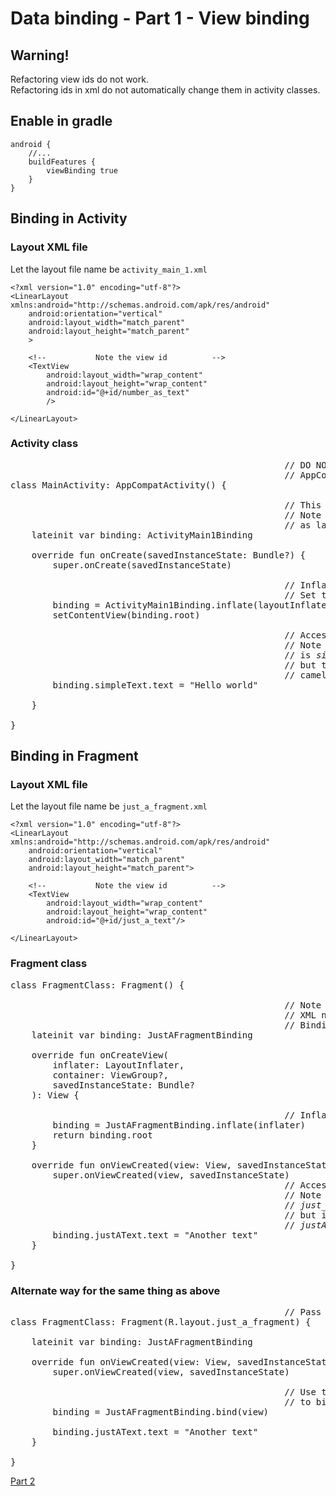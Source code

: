 # Data binding - Part 1 - View binding

## Warning!
Refactoring view ids do not work.  
Refactoring ids in xml do not automatically change them in activity classes.  

## Enable in gradle
```
android {
    //...
    buildFeatures {
        viewBinding true
    }
}
```

## Binding in Activity

### Layout XML file

Let the layout file name be `activity_main_1.xml`

```
<?xml version="1.0" encoding="utf-8"?>
<LinearLayout xmlns:android="http://schemas.android.com/apk/res/android"
    android:orientation="vertical"
    android:layout_width="match_parent"
    android:layout_height="match_parent"
    >

    <!--           Note the view id          -->
    <TextView
        android:layout_width="wrap_content"
        android:layout_height="wrap_content"
        android:id="@+id/number_as_text"
        />
        
</LinearLayout>
```

### Activity class

<pre>
                                                    // DO NOT PASS layout reference in
                                                    // AppCompatActivity constructor.
class MainActivity: AppCompatActivity() {

                                                    // This class is generated automatically.
                                                    // Note the name is <i>ActivityMain<b>1</b>Binding</i>
                                                    // as layout file is <i>activity_main_<b>1</b>.xml</i>
    lateinit var binding: ActivityMain1Binding
    
    override fun onCreate(savedInstanceState: Bundle?) {
        super.onCreate(savedInstanceState)

                                                    // Inflate the layout.
                                                    // Set the root layout.
        binding = ActivityMain1Binding.inflate(layoutInflater)
        setContentView(binding.root)
        
                                                    // Access the views.
                                                    // Note that original ID of view
                                                    // is <i>simple_text</i>
                                                    // but the binding has the name in
                                                    // camel case as <i>simpleText</i>.
        binding.simpleText.text = "Hello world"
        
    }

}
</pre>

## Binding in Fragment

### Layout XML file

Let the layout file name be `just_a_fragment.xml`

```
<?xml version="1.0" encoding="utf-8"?>
<LinearLayout xmlns:android="http://schemas.android.com/apk/res/android"
    android:orientation="vertical"
    android:layout_width="match_parent"
    android:layout_height="match_parent">

    <!--           Note the view id          -->
    <TextView
        android:layout_width="wrap_content"
        android:layout_height="wrap_content"
        android:id="@+id/just_a_text"/>

</LinearLayout>
```

### Fragment class

<pre>
class FragmentClass: Fragment() {

                                                    // Note the name of binding class.
                                                    // XML name - <i>just_a_fragment.xml</i>
                                                    // Binding class - <i>JustAFragmentBinding</i>
    lateinit var binding: JustAFragmentBinding

    override fun onCreateView(
        inflater: LayoutInflater,
        container: ViewGroup?,
        savedInstanceState: Bundle?
    ): View {
    
                                                    // Inflate the binding and return the root.
        binding = JustAFragmentBinding.inflate(inflater)
        return binding.root
    }

    override fun onViewCreated(view: View, savedInstanceState: Bundle?) {
        super.onViewCreated(view, savedInstanceState)
                                                    // Access the views.
                                                    // Note the name of id in xml is
                                                    // <i>just_a_text</i>
                                                    // but in the binding it is in camel case
                                                    // <i>justAText</i>
        binding.justAText.text = "Another text"
    }

}
</pre>

### Alternate way for the same thing as above

<pre>
                                                    // Pass the layout in Fragment constructor
class FragmentClass: Fragment(R.layout.just_a_fragment) {

    lateinit var binding: JustAFragmentBinding
    
    override fun onViewCreated(view: View, savedInstanceState: Bundle?) {
        super.onViewCreated(view, savedInstanceState)

                                                    // Use the <i>bind</i> function of binding class
                                                    // to bind to the parent view.
        binding = JustAFragmentBinding.bind(view)

        binding.justAText.text = "Another text"
    }

}
</pre>

[Part 2](part-2.md)
